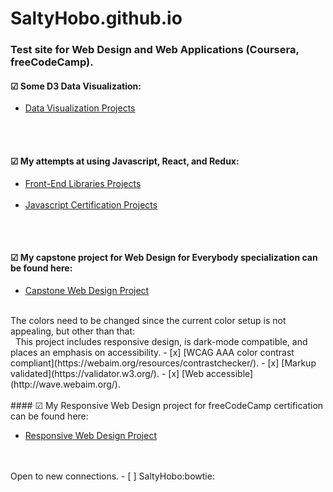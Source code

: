 # SaltyHobo.github.io
### Test site for Web Design and Web Applications (Coursera, freeCodeCamp).

#### &#9745; Some D3 Data Visualization:
<ul>
  <li>
<a href="https://saltyhobo.github.io/freecodecamp/data-visualization/">Data Visualization Projects</a>
  </li>
</ul>  
<br/><br/>

#### &#9745; My attempts at using Javascript, React, and Redux:
<ul>
  <li>
<a href="https://saltyhobo.github.io/freecodecamp/front-end-lib/">Front-End Libraries Projects</a>
  </li>
<br/>
  <li>
<a href="https://SaltyHobo.github.io/freecodecamp/javascript-certification/">Javascript Certification Projects</a>
  </li>
</ul>
<br/><br/>

#### &#9745; My capstone project for Web Design for Everybody specialization can be found here:
<ul>
  <li>
<a href="https://saltyhobo.github.io/capstone/index.html">Capstone Web Design Project</a>
  </li>
</ul>
<br/>
The colors need to be changed since the current color setup is not appealing, but other than that:
<br/>
&nbsp; This project includes responsive design, is dark-mode compatible, and places an emphasis on accessibility.
- [x] [WCAG AAA color contrast compliant](https://webaim.org/resources/contrastchecker/).
- [x] [Markup validated](https://validator.w3.org/).
- [x] [Web accessible](http://wave.webaim.org/).
<br/><br/>
#### &#9745; My Responsive Web Design project for freeCodeCamp certification can be found here: <br>
<ul>
  <li>
<a href="https://saltyhobo.github.io/freecodecamp/portfolio/index.html">Responsive Web Design Project</a>
  </li>
</ul>
<br/><br/>
Open to new connections.
- [ ] SaltyHobo:bowtie:
